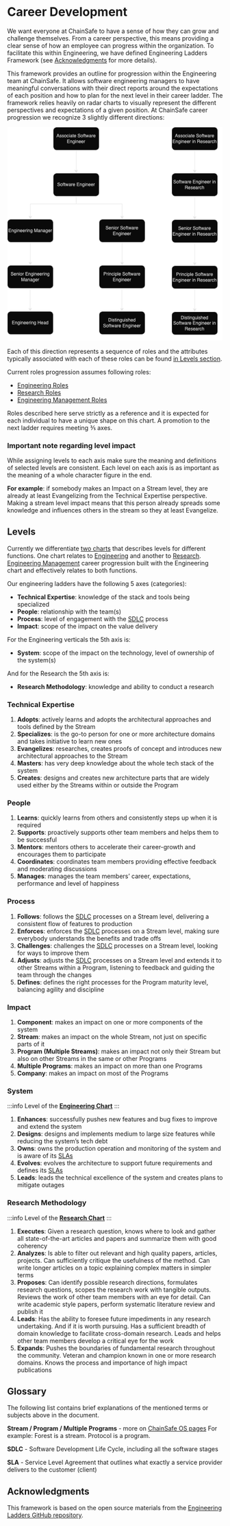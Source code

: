 # Career Development

We want everyone at ChainSafe to have a sense of how they can grow and challenge themselves. From a career perspective, this means providing a clear sense of how an employee can progress within the organization. To facilitate this within Engineering, we have defined Engineering Ladders Framework (see [Acknowledgments](#acknowledgments) for more details).

This framework provides an outline for progression within the Engineering team at ChainSafe. It allows software engineering managers to have meaningful conversations with their direct reports around the expectations of each position and how to plan for the next level in their career ladder.
The framework relies heavily on radar charts to visually represent the different perspectives and expectations of a given position. At ChainSafe career progression we recognize 3 slightly different directions:

![assets/roles-progression.png](assets/roles-progression.png)


Each of this direction represents a sequence of roles and the attributes typically associated with each of these roles can be found [in Levels section](#levels).

Current roles progression assumes following roles:

 - [Engineering Roles](engineering)
 - [Research Roles](research)
 - [Engineering Management Roles](engineering-management)

Roles described here serve strictly as a reference and it is expected for each individual to have a unique shape on this chart. A promotion to the next ladder requires meeting ⅗ axes.

### Important note regarding level impact

While assigning levels to each axis make sure the meaning and definitions of selected levels are consistent. Each level on each axis is as important as the meaning of a whole character figure in the end.

**For example**: if somebody makes an Impact on a Stream level, they are already at least Evangelizing from the Technical Expertise perspective. Making a stream level impact means that this person already spreads some knowledge and influences others in the stream so they at least Evangelize.

## Levels

Currently we differentiate [two charts](charts) that describes levels for different functions. One chart relates to [Engineering](engineering) and another to [Research](research). [Engineering Management](engineering-management) career progression built with the Engineering chart and effectively relates to both functions.

Our engineering ladders have the following 5 axes (categories):
- **Technical Expertise**: knowledge of the stack and tools being specialized
- **People**: relationship with the team(s)
- **Process**: level of engagement with the [SDLC](#glossary) process
- **Impact**: scope of the impact on the value delivery

For the Engineering verticals the 5th axis is:
- **System**: scope of the impact on the technology, level of ownership of the system(s)

And for the Research the 5th axis is:
- **Research Methodology**: knowledge and ability to conduct a research

### Technical Expertise 
1. **Adopts**: actively learns and adopts the architectural approaches and tools defined by the Stream
2. **Specializes**: is the go-to person for one or more architecture domains and takes initiative to learn new ones
3. **Evangelizes**: researches, creates proofs of concept and introduces new architectural approaches to the Stream
4. **Masters**: has very deep knowledge about the whole tech stack of the system
5. **Creates**: designs and creates new architecture parts that are widely used either by the Streams within or outside the Program

### People
1. **Learns**: quickly learns from others and consistently steps up when it is required
2. **Supports**: proactively supports other team members and helps them to be successful
3. **Mentors**: mentors others to accelerate their career-growth and encourages them to participate
4. **Coordinates**: coordinates team members providing effective feedback and moderating discussions
5. **Manages**: manages the team members’ career, expectations, performance and level of happiness

### Process
1. **Follows**: follows the [SDLC](#glossary) processes on a Stream level, delivering a consistent flow of features to production
2. **Enforces**: enforces the [SDLC](#glossary) processes on a Stream level, making sure everybody understands the benefits and trade offs
3. **Challenges**: challenges the [SDLC](#glossary) processes on a Stream level, looking for ways to improve them
4. **Adjusts**: adjusts the [SDLC](#glossary) processes on a Stream level and extends it to other Streams within a Program, listening to feedback and guiding the team through the changes
5. **Defines**: defines the right processes for the Program maturity level, balancing agility and discipline

### Impact
1. **Component**: makes an impact on one or more components of the system
2. **Stream**: makes an impact on the whole Stream, not just on specific parts of it
3. **Program (Multiple Streams)**: makes an impact not only their Stream but also on other Streams in the same or other Programs
4. **Multiple Programs**: makes an impact on more than one Programs
5. **Company**: makes an impact on most of the Programs


### System
:::info
Level of the [**Engineering Chart**](charts#engineering-chart)
:::
1. **Enhances**: successfully pushes new features and bug fixes to improve and extend the system
2. **Designs**: designs and implements medium to large size features while reducing the system’s tech debt
3. **Owns**: owns the production operation and monitoring of the system and is aware of its [SLAs](#glossary)
4. **Evolves**: evolves the architecture to support future requirements and defines its [SLAs](#glossary)
5. **Leads**: leads the technical excellence of the system and creates plans to mitigate outages


### Research Methodology
:::info
Level of the [**Research Chart**](charts#research-chart)
:::
1. **Executes**: Given a research question, knows where to look and gather all state-of-the-art articles and papers and summarize them with good coherency
2. **Analyzes**: Is able to filter out relevant and high quality papers, articles, projects. Can sufficiently critique the usefulness of the method. Can write longer articles on a topic explaining complex matters in simpler terms
3. **Proposes**: Can identify possible research directions, formulates research questions, scopes the research work with tangible outputs. Reviews the work of other team members with an eye for detail. Can write academic style papers, perform systematic literature review and publish it
4. **Leads**: Has the ability to foresee future impediments in any research undertaking. And if it is worth pursuing. Has a sufficient breadth of domain knowledge to facilitate cross-domain research. Leads and helps other team members develop a critical eye for the work
5. **Expands**: Pushes the boundaries of fundamental research throughout the community. Veteran and champion known in one or more research domains. Knows the process and importance of high impact publications

## Glossary
The following list contains brief explanations of the mentioned terms or subjects above in the document.

**Stream / Program / Multiple Programs** - more on [ChainSafe OS pages](https://www.notion.so/chainsafe/Core-Concepts-v1-0-1610247189c949fa9692de950518ac53)
For example: Forest is a stream. Protocol is a program.

**SDLC** - Software Development Life Cycle, including all the software stages

**SLA** - Service Level Agreement that outlines what exactly a service provider delivers to the customer (client)

## Acknowledgments
This framework is based on the open source materials from the [Engineering Ladders GitHub repository](https://github.com/jorgef/engineeringladders).
